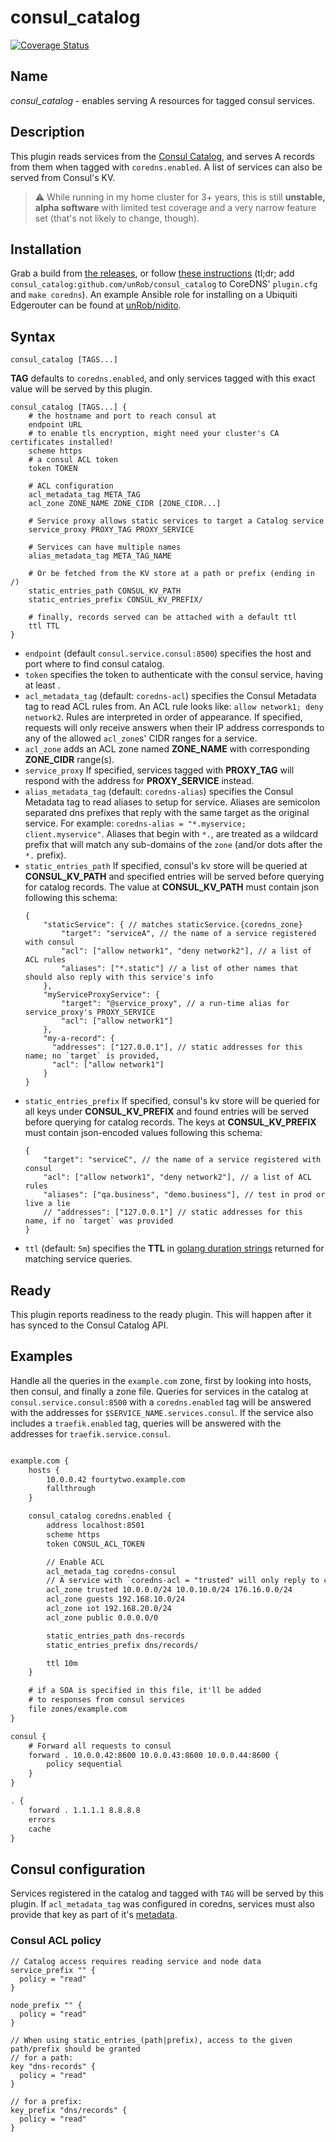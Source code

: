 # consul_catalog

[![Coverage Status](https://coveralls.io/repos/github/unRob/coredns-consul/badge.svg)](https://coveralls.io/github/unRob/coredns-consul)

## Name

*consul_catalog* - enables serving A resources for tagged consul services.

## Description

This plugin reads services from the [Consul Catalog](https://www.consul.io/api/catalog.html#list-services), and serves A records from them when tagged with `coredns.enabled`. A list of services can also be served from Consul's KV.

> ⚠️ While running in my home cluster for 3+ years, this is still **unstable, alpha software** with limited test coverage and a very narrow feature set (that's not likely to change, though).

## Installation

Grab a build from [the releases](https://github.com/unRob/coredns-consul/releases), or follow [these instructions](https://coredns.io/2017/03/01/how-to-add-plugins-to-coredns/#4-hooking-it-up) (tl;dr; add `consul_catalog:github.com/unRob/consul_catalog` to CoreDNS' `plugin.cfg` and `make coredns`). An example Ansible role for installing on a Ubiquiti Edgerouter can be found at [unRob/nidito](https://github.com/unRob/nidito/tree/c8b63f47b1703beb8a29171c1e7fc52abb4ecceb/ansible/roles/coredns).

## Syntax

~~~
consul_catalog [TAGS...]
~~~

**TAG** defaults to `coredns.enabled`, and only services tagged with this exact value will be served by this plugin.

```hcl
consul_catalog [TAGS...] {
    # the hostname and port to reach consul at
    endpoint URL
    # to enable tls encryption, might need your cluster's CA certificates installed!
    scheme https
    # a consul ACL token
    token TOKEN

    # ACL configuration
    acl_metadata_tag META_TAG
    acl_zone ZONE_NAME ZONE_CIDR [ZONE_CIDR...]

    # Service proxy allows static services to target a Catalog service
    service_proxy PROXY_TAG PROXY_SERVICE

    # Services can have multiple names
    alias_metadata_tag META_TAG_NAME

    # Or be fetched from the KV store at a path or prefix (ending in /)
    static_entries_path CONSUL_KV_PATH
    static_entries_prefix CONSUL_KV_PREFIX/

    # finally, records served can be attached with a default ttl
    ttl TTL
}
```

* `endpoint` (default `consul.service.consul:8500`) specifies the host and port where to find consul catalog.
* `token` specifies the token to authenticate with the consul service, having at least .
* `acl_metadata_tag` (default: `coredns-acl`) specifies the Consul Metadata tag to read ACL rules from. An ACL rule looks like: `allow network1; deny network2`. Rules are interpreted in order of appearance. If specified, requests will only receive answers when their IP address corresponds to any of the allowed `acl_zone`s' CIDR ranges for a service.
* `acl_zone` adds an ACL zone named **ZONE_NAME** with corresponding **ZONE_CIDR** range(s).
* `service_proxy` If specified, services tagged with **PROXY_TAG** will respond with the address for **PROXY_SERVICE** instead.
* `alias_metadata_tag` (default: `coredns-alias`) specifies the Consul Metadata tag to read aliases to setup for service. Aliases are semicolon separated dns prefixes that reply with the same target as the original service. For example: `coredns-alias = "*.myservice; client.myservice"`. Aliases that begin with `*.`, are treated as a wildcard prefix that will match any sub-domains of the `zone` (and/or dots after the `*.` prefix).
* `static_entries_path` If specified, consul's kv store will be queried at **CONSUL_KV_PATH** and specified entries will be served before querying for catalog records. The value at **CONSUL_KV_PATH** must contain json following this schema:
    ```jsonc
    {
        "staticService": { // matches staticService.{coredns_zone}
            "target": "serviceA", // the name of a service registered with consul
            "acl": ["allow network1", "deny network2"], // a list of ACL rules
            "aliases": ["*.static"] // a list of other names that should also reply with this service's info
        },
        "myServiceProxyService": {
            "target": "@service_proxy", // a run-time alias for service_proxy's PROXY_SERVICE
            "acl": ["allow network1"]
        },
        "my-a-record": {
          "addresses": ["127.0.0.1"], // static addresses for this name; no `target` is provided,
          "acl": ["allow network1"]
        }
    }
    ```
* `static_entries_prefix` If specified, consul's kv store will be queried for all keys under **CONSUL_KV_PREFIX** and found entries will be served before querying for catalog records. The keys at **CONSUL_KV_PREFIX** must contain json-encoded values following this schema:
    ```jsonc
    {
        "target": "serviceC", // the name of a service registered with consul
        "acl": ["allow network1", "deny network2"], // a list of ACL rules
        "aliases": ["qa.business", "demo.business"], // test in prod or live a lie
        // "addresses": ["127.0.0.1"] // static addresses for this name, if no `target` was provided
    }
    ```
* `ttl` (default: `5m`) specifies the **TTL** in [golang duration strings](https://golang.org/pkg/time/#ParseDuration) returned for matching service queries.

## Ready

This plugin reports readiness to the ready plugin. This will happen after it has synced to the Consul Catalog API.

## Examples

Handle all the queries in the `example.com` zone, first by looking into hosts, then consul, and finally a zone file. Queries for services in the catalog at `consul.service.consul:8500` with a `coredns.enabled` tag will be answered with the addresses for `$SERVICE_NAME.services.consul`. If the service also includes a `traefik.enabled` tag, queries will be answered with the addresses for `traefik.service.consul`.

~~~ txt

example.com {
    hosts {
        10.0.0.42 fourtytwo.example.com
        fallthrough
    }

    consul_catalog coredns.enabled {
        address localhost:8501
        scheme https
        token CONSUL_ACL_TOKEN

        // Enable ACL
        acl_metada_tag coredns-consul
        // A service with `coredns-acl = "trusted" will only reply to clients in the listed cidr ranges
        acl_zone trusted 10.0.0.0/24 10.0.10.0/24 176.16.0.0/24
        acl_zone guests 192.168.10.0/24
        acl_zone iot 192.168.20.0/24
        acl_zone public 0.0.0.0/0

        static_entries_path dns-records
        static_entries_prefix dns/records/

        ttl 10m
    }

    # if a SOA is specified in this file, it'll be added
    # to responses from consul services
    file zones/example.com
}

consul {
    # Forward all requests to consul
    forward . 10.0.0.42:8600 10.0.0.43:8600 10.0.0.44:8600 {
        policy sequential
    }
}

. {
    forward . 1.1.1.1 8.8.8.8
    errors
    cache
}
~~~

## Consul configuration

Services registered in the catalog and tagged with `TAG` will be served by this plugin. If `acl_metadata_tag` was configured in coredns, services must also provide that key as part of it's [metadata](https://developer.hashicorp.com/consul/api-docs/agent/service#meta).

### Consul ACL policy

```hcl
// Catalog access requires reading service and node data
service_prefix "" {
  policy = "read"
}

node_prefix "" {
  policy = "read"
}

// When using static_entries_(path|prefix), access to the given path/prefix should be granted
// for a path:
key "dns-records" {
  policy = "read"
}

// for a prefix:
key_prefix "dns/records" {
  policy = "read"
}
```
